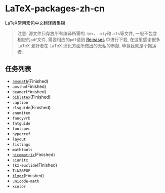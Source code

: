 # LaTeX-packages-zh-cn
LaTeX常用宏包中文翻译版集锦
> 注意: 源文件只存放所有编译所需的`.tex`、`.sty`和`.cls`等文件, 一般不包含相应的`pdf`文件, 需要相应的`pdf`请到 [Releases](https://github.com/SwitWu/LaTeX-packages-zh-cn/releases) 中进行下载, 在这里感谢很多 LaTeX 爱好者在 LaTeX 汉化方面所做出的无私的奉献, 毕竟我就是个搬运者.
## 任务列表
+  [`amsmath`](https://github.com/yuxtech/translation-of-amsmath-package)(Finished)
+  `amsthm`(Finished)
+  `beamer`(Finished)
+  [`biblatex`](https://github.com/hushidong/biblatex-zh-cn)(Finished)
+  `caption`
+  `clsguide`(Finished)
+  `enumitem`
+  `fancyvrb`
+  `fntguide`
+  `fontspec`
+  `hyperref`
+  `layout`
+  `listings`
+  `mathtools`
+  [`nicematrix`](https://gitee.com/zhangsming818/nicematrixmanualzh/)(Finished)
+  `siunitx`
+  `tkz-euclide`(Finished)
+  `TikZ&PGF`
+  [`tlmgr`](https://github.com/syvshc/tlmgr-intro-zh-cn)(Finished)
+  `unicode-math`
+  `xcolor`
